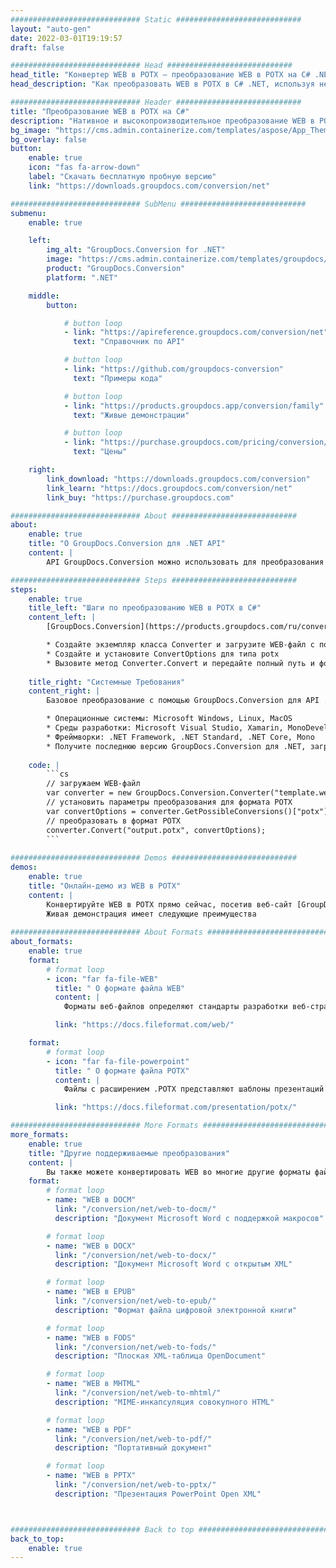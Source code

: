 ```yaml
---
############################# Static ############################
layout: "auto-gen"
date: 2022-03-01T19:19:57
draft: false

############################# Head ############################
head_title: "Конвертер WEB в POTX — преобразование WEB в POTX на C# .NET"
head_description: "Как преобразовать WEB в POTX в C# .NET, используя несколько строк кода? Используйте API преобразования документов GroupDocs для преобразования более 160 форматов файлов."

############################# Header ############################
title: "Преобразование WEB в POTX на C#"
description: "Нативное и высокопроизводительное преобразование WEB в POTX с использованием групповых документов на стороне сервера. Преобразование для .NET API без использования какого-либо программного обеспечения, такого как Microsoft или Open Office."
bg_image: "https://cms.admin.containerize.com/templates/aspose/App_Themes/V3/images/bg/header1.png"
bg_overlay: false
button:
    enable: true
    icon: "fas fa-arrow-down"
    label: "Скачать бесплатную пробную версию"
    link: "https://downloads.groupdocs.com/conversion/net"

############################# SubMenu ############################
submenu:
    enable: true

    left:
        img_alt: "GroupDocs.Conversion for .NET"
        image: "https://cms.admin.containerize.com/templates/groupdocs/images/product-logos/90x90-noborder/groupdocs-conversion-net.png"
        product: "GroupDocs.Conversion"
        platform: ".NET"

    middle:
        button:

            # button loop
            - link: "https://apireference.groupdocs.com/conversion/net"
              text: "Справочник по API"

            # button loop
            - link: "https://github.com/groupdocs-conversion"
              text: "Примеры кода"

            # button loop
            - link: "https://products.groupdocs.app/conversion/family"
              text: "Живые демонстрации"

            # button loop
            - link: "https://purchase.groupdocs.com/pricing/conversion/net"
              text: "Цены"

    right:
        link_download: "https://downloads.groupdocs.com/conversion"
        link_learn: "https://docs.groupdocs.com/conversion/net"
        link_buy: "https://purchase.groupdocs.com"

############################# About ############################
about:
    enable: true
    title: "О GroupDocs.Conversion для .NET API"
    content: |
        API GroupDocs.Conversion можно использовать для преобразования Microsoft Word, Excel, PowerPoint, PDF, Visio и других форматов. GroupDocs.Conversion — это автономный API, который подходит для серверных и внутренних систем, где требуется высокая производительность. Он не зависит от какого-либо программного обеспечения, такого как Microsoft или Open Office.

############################# Steps ############################
steps:
    enable: true
    title_left: "Шаги по преобразованию WEB в POTX в C#"
    content_left: |
        [GroupDocs.Conversion](https://products.groupdocs.com/ru/conversion/net/) упрощает для разработчиков преобразование файла WEB в POTX с помощью нескольких строк кода.

        * Создайте экземпляр класса Converter и загрузите WEB-файл с полным путем
        * Создайте и установите ConvertOptions для типа potx
        * Вызовите метод Converter.Convert и передайте полный путь и формат (POTX) в качестве параметра
        
    title_right: "Системные Требования"
    content_right: |
        Базовое преобразование с помощью GroupDocs.Conversion для API .NET можно выполнить, выполнив несколько простых шагов. Наши API поддерживаются на всех основных платформах и операционных системах. Перед выполнением приведенного ниже кода убедитесь, что в вашей системе установлены следующие предварительные компоненты.

        * Операционные системы: Microsoft Windows, Linux, MacOS
        * Среды разработки: Microsoft Visual Studio, Xamarin, MonoDevelop
        * Фреймворки: .NET Framework, .NET Standard, .NET Core, Mono
        * Получите последнюю версию GroupDocs.Conversion для .NET, загруженную с [Nuget](https://www.nuget.org/packages/groupdocs.conversion)
        
    code: |
        ```cs
        // загружаем WEB-файл
        var converter = new GroupDocs.Conversion.Converter("template.web");
        // установить параметры преобразования для формата POTX
        var convertOptions = converter.GetPossibleConversions()["potx"].ConvertOptions;
        // преобразовать в формат POTX
        converter.Convert("output.potx", convertOptions);
        ```
        
############################# Demos ############################
demos:
    enable: true
    title: "Онлайн-демо из WEB в POTX"
    content: |
        Конвертируйте WEB в POTX прямо сейчас, посетив веб-сайт [GroupDocs.Conversion Живые демонстрации](https://products.groupdocs.app/conversion/family).
        Живая демонстрация имеет следующие преимущества
        
############################# About Formats ############################
about_formats:
    enable: true
    format:
        # format loop
        - icon: "far fa-file-WEB"
          title: " О формате файла WEB"
          content: |
            Форматы веб-файлов определяют стандарты разработки веб-страниц и связаны с платформой, на которой они созданы. Полный веб-сайт может быть построен как из статических, так и из динамических веб-страниц. Большинство современных веб-сайтов построены на серверной технологии, такой как Active Server Pages (ASP), которые загружаются и запускаются на веб-сервере. К ним также относятся каскадные таблицы стилей (CSS) и файлы сценариев, используемые для стилизации общего внешнего вида пользовательского интерфейса.

          link: "https://docs.fileformat.com/web/"

    format:
        # format loop
        - icon: "far fa-file-powerpoint"
          title: " О формате файла POTX"
          content: |
            Файлы с расширением .POTX представляют шаблоны презентаций Microsoft PowerPoint, созданные с помощью Microsoft PowerPoint 2007 и более поздних версий. Этот формат был создан для замены формата файла POT, который основан на формате двоичного файла и поддерживается в PowerPoint 97-2003. Сгенерированные файлы можно использовать для создания презентаций с таким же макетом и другими настройками, которые необходимо применить к новым файлам. Эти настройки могут включать стили, фон, цветовую палитру, шрифты и значения по умолчанию. Такие файлы генерируются для создания готовых к использованию файлов шаблонов для служебного пользования.

          link: "https://docs.fileformat.com/presentation/potx/"

############################# More Formats ############################
more_formats:
    enable: true
    title: "Другие поддерживаемые преобразования"
    content: |
        Вы также можете конвертировать WEB во многие другие форматы файлов. Пожалуйста, ознакомьтесь с полным списком ниже.
    format: 
        # format loop
        - name: "WEB в DOCM"
          link: "/conversion/net/web-to-docm/"
          description: "Документ Microsoft Word с поддержкой макросов"

        # format loop
        - name: "WEB в DOCX"
          link: "/conversion/net/web-to-docx/"
          description: "Документ Microsoft Word с открытым XML"

        # format loop
        - name: "WEB в EPUB"
          link: "/conversion/net/web-to-epub/"
          description: "Формат файла цифровой электронной книги"

        # format loop
        - name: "WEB в FODS"
          link: "/conversion/net/web-to-fods/"
          description: "Плоская XML-таблица OpenDocument"

        # format loop
        - name: "WEB в MHTML"
          link: "/conversion/net/web-to-mhtml/"
          description: "MIME-инкапсуляция совокупного HTML"

        # format loop
        - name: "WEB в PDF"
          link: "/conversion/net/web-to-pdf/"
          description: "Портативный документ"

        # format loop
        - name: "WEB в PPTX"
          link: "/conversion/net/web-to-pptx/"
          description: "Презентация PowerPoint Open XML"



############################# Back to top ###############################
back_to_top:
    enable: true
---
```


